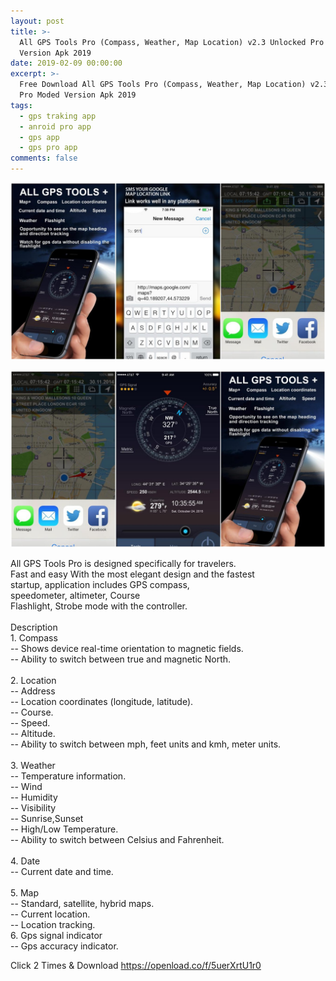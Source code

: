 ```yaml
---
layout: post
title: >-
  All GPS Tools Pro (Compass, Weather, Map Location) v2.3 Unlocked Pro Moded
  Version Apk 2019
date: 2019-02-09 00:00:00
excerpt: >-
  Free Download All GPS Tools Pro (Compass, Weather, Map Location) v2.3 Unlocked
  Pro Moded Version Apk 2019
tags:
  - gps traking app
  - anroid pro app
  - gps app
  - gps pro app
comments: false
---
```


![](/uploads/pjimage-1.jpg)

![](/uploads/pjimage.jpg)

All GPS Tools Pro is designed specifically for travelers.<br>Fast and easy With the most elegant design and the fastest<br>startup, application includes GPS compass,<br>speedometer, altimeter, Course<br>Flashlight, Strobe mode with the controller.<br><br>Description&nbsp;<br>1. Compass&nbsp;<br>-- Shows device real-time orientation to magnetic fields.&nbsp;<br>-- Ability to switch between true and magnetic North.  &nbsp;<br><br>2. Location&nbsp;<br>-- Address&nbsp;<br>-- Location coordinates (longitude, latitude).&nbsp;<br>-- Course.&nbsp;<br>-- Speed. &nbsp;<br>-- Altitude.&nbsp;<br>-- Ability to switch between mph, feet units and kmh, meter units.&nbsp;<br><br>3. Weather&nbsp;<br>-- Temperature information.&nbsp;<br>-- Wind&nbsp;<br>-- Humidity&nbsp;<br>-- Visibility&nbsp;<br>-- Sunrise,Sunset&nbsp;<br>-- High/Low Temperature.&nbsp;<br>-- Ability to switch between Celsius and Fahrenheit.<br><br>4. Date&nbsp;<br>-- Current date and time.<br><br>5. Map&nbsp;<br>-- Standard, satellite, hybrid maps. &nbsp;<br>-- Current location.<br>-- Location tracking.<br>6. Gps signal indicator&nbsp;<br>-- Gps accuracy indicator.

Click 2 Times & Download https://openload.co/f/5uerXrtU1r0